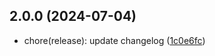## 2.0.0 (2024-07-04)

* chore(release): update changelog ([1c0e6fc](https://github.com/diskcloud/service/commit/1c0e6fc))



